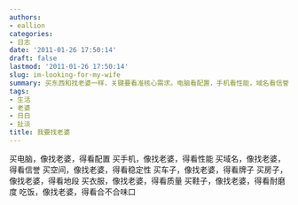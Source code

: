 ```yaml
---
authors:
- eallion
categories:
- 日志
date: '2011-01-26 17:50:14'
draft: false
lastmod: '2011-01-26 17:50:14'
slug: im-looking-for-my-wife
summary: 买东西和找老婆一样，关键要看准核心需求。电脑看配置，手机看性能，域名看信誉，空间看稳定性。车子认牌子，房子挑地段，衣服重质量，鞋子讲耐磨。就连吃饭也得看口味对不对得上——合适最重要。
tags:
- 生活
- 老婆
- 日白
- 扯淡
title: 我要找老婆
---
```


买电脑，像找老婆，得看配置
买手机，像找老婆，得看性能
买域名，像找老婆，得看信誉
买空间，像找老婆，得看稳定性
买车子，像找老婆，得看牌子
买房子，像找老婆，得看地段
买衣服，像找老婆，得看质量
买鞋子，像找老婆，得看耐磨度
吃饭，像找老婆，得看合不合味口